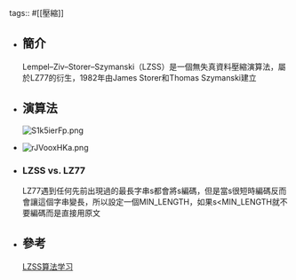 tags:: #[[壓縮]]

- ## 簡介
  Lempel–Ziv–Storer–Szymanski（LZSS）是一個無失真資料壓縮演算法，屬於LZ77的衍生，1982年由James Storer和Thomas Szymanski建立
- ## 演算法
  ![S1k5ierFp.png](../assets/S1k5ierFp_1706120928454_0.png)
- ![rJVooxHKa.png](../assets/rJVooxHKa_1706120935276_0.png)
- ### LZSS vs. LZ77
  LZ77遇到任何先前出現過的最長字串s都會將s編碼，但是當s很短時編碼反而會讓這個字串變長，所以設定一個MIN_LENGTH，如果s<MIN_LENGTH就不要編碼而是直接用原文
- ## 參考
  
  [LZSS算法学习](https://blog.csdn.net/allen_nmk/article/details/126171867)